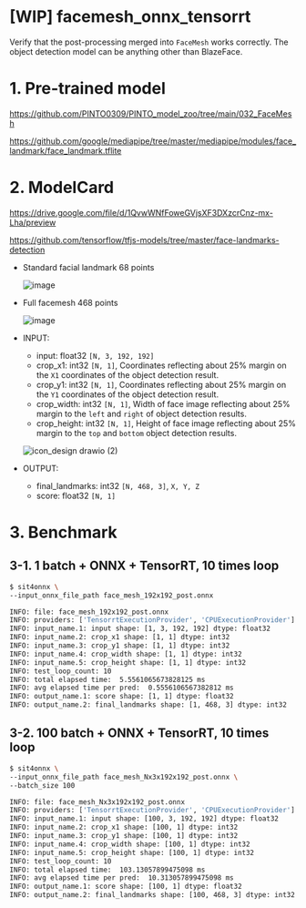 # [WIP] facemesh_onnx_tensorrt
Verify that the post-processing merged into `FaceMesh` works correctly. The object detection model can be anything other than BlazeFace.

# 1. Pre-trained model
https://github.com/PINTO0309/PINTO_model_zoo/tree/main/032_FaceMesh

https://github.com/google/mediapipe/tree/master/mediapipe/modules/face_landmark/face_landmark.tflite

# 2. ModelCard

https://drive.google.com/file/d/1QvwWNfFoweGVjsXF3DXzcrCnz-mx-Lha/preview

https://github.com/tensorflow/tfjs-models/tree/master/face-landmarks-detection

- Standard facial landmark 68 points

  ![image](https://user-images.githubusercontent.com/33194443/172013276-3b640648-8bfd-4d2a-b435-4dc610ebc0bb.png)

- Full facemesh 468 points

  ![image](https://user-images.githubusercontent.com/33194443/172013054-4a826611-cb5b-4dfb-ab14-addf0acaa06e.png)

- INPUT:
  - input: float32 `[N, 3, 192, 192]`
  - crop_x1: int32 `[N, 1]`, Coordinates reflecting about 25% margin on the `X1` coordinates of the object detection result.
  - crop_y1: int32 `[N, 1]`, Coordinates reflecting about 25% margin on the `Y1` coordinates of the object detection result.
  - crop_width: int32 `[N, 1]`, Width of face image reflecting about 25% margin to the `left` and `right` of object detection results.
  - crop_height: int32 `[N, 1]`, Height of face image reflecting about 25% margin to the `top` and `bottom` object detection results.
  
  ![icon_design drawio (2)](https://user-images.githubusercontent.com/33194443/172016342-f67b3e28-db0e-4d2d-af12-2ef38b08395b.png)

- OUTPUT:
  - final_landmarks: int32 `[N, 468, 3]`, `X, Y, Z`
  - score: float32 `[N, 1]`

# 3. Benchmark
## 3-1. 1 batch + ONNX + TensorRT, 10 times loop
```bash
$ sit4onnx \
--input_onnx_file_path face_mesh_192x192_post.onnx

INFO: file: face_mesh_192x192_post.onnx
INFO: providers: ['TensorrtExecutionProvider', 'CPUExecutionProvider']
INFO: input_name.1: input shape: [1, 3, 192, 192] dtype: float32
INFO: input_name.2: crop_x1 shape: [1, 1] dtype: int32
INFO: input_name.3: crop_y1 shape: [1, 1] dtype: int32
INFO: input_name.4: crop_width shape: [1, 1] dtype: int32
INFO: input_name.5: crop_height shape: [1, 1] dtype: int32
INFO: test_loop_count: 10
INFO: total elapsed time:  5.5561065673828125 ms
INFO: avg elapsed time per pred:  0.5556106567382812 ms
INFO: output_name.1: score shape: [1, 1] dtype: float32
INFO: output_name.2: final_landmarks shape: [1, 468, 3] dtype: int32
```
## 3-2. 100 batch + ONNX + TensorRT, 10 times loop
```bash
$ sit4onnx \
--input_onnx_file_path face_mesh_Nx3x192x192_post.onnx \
--batch_size 100

INFO: file: face_mesh_Nx3x192x192_post.onnx
INFO: providers: ['TensorrtExecutionProvider', 'CPUExecutionProvider']
INFO: input_name.1: input shape: [100, 3, 192, 192] dtype: float32
INFO: input_name.2: crop_x1 shape: [100, 1] dtype: int32
INFO: input_name.3: crop_y1 shape: [100, 1] dtype: int32
INFO: input_name.4: crop_width shape: [100, 1] dtype: int32
INFO: input_name.5: crop_height shape: [100, 1] dtype: int32
INFO: test_loop_count: 10
INFO: total elapsed time:  103.13057899475098 ms
INFO: avg elapsed time per pred:  10.313057899475098 ms
INFO: output_name.1: score shape: [100, 1] dtype: float32
INFO: output_name.2: final_landmarks shape: [100, 468, 3] dtype: int32
```

